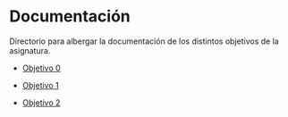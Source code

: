 # Documentación

Directorio para albergar la documentación de los distintos objetivos de la asignatura.

* [Objetivo 0](objetivo_0.md)

* [Objetivo 1](objetivo_1.md)

* [Objetivo 2](objetivo_2.md)
